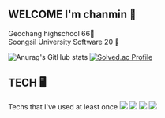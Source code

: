 ## WELCOME I'm chanmin 👋

Geochang highschool 66🏨<br/>
Soongsil University Software 20 🏬



![Anurag's GitHub stats](https://github-readme-stats.vercel.app/api?username=chanmin-00&show_icons=true&theme=radical)
[![Solved.ac Profile](http://mazassumnida.wtf/api/v2/generate_badge?boj=jjw421412)](https://solved.ac/jjw421412/)

## **TECH** 🖥️
Techs that I've used at least once
<img src="https://img.shields.io/badge/cplusplus-00599C?style=flat-square&logo=cplusplus&logoColor=white"/> <img src="https://img.shields.io/badge/c-A8B9CC?style=flat-square&logo=c&logoColor=white"/> <img src="https://img.shields.io/badge/java-007396?style=for-the-badge&logo=java&logoColor=white">
<img src="https://img.shields.io/badge/spring-6DB33F?style=for-the-badge&logo=spring&logoColor=white">

<!--
**chanmin-00/chanmin-00** is a ✨ _special_ ✨ repository because its `README.md` (this file) appears on your GitHub profile.

Here are some ideas to get you started:

- 🔭 I’m currently working on ...
- 🌱 I’m currently learning ...
- 👯 I’m looking to collaborate on ...
- 🤔 I’m looking for help with ...
- 💬 Ask me about ...
- 📫 How to reach me: ...
- 😄 Pronouns: ...
- ⚡ Fun fact: ...
-->
